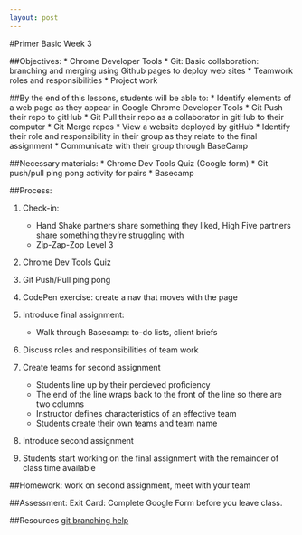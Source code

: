 ```yaml
---
layout: post
---
```

#Primer Basic Week 3

##Objectives:
	*	Chrome Developer Tools
	*	Git: Basic collaboration: branching and merging using Github pages to deploy web sites
	*	Teamwork roles and responsibilities
	*	Project work

##By the end of this lessons, students will be able to:
	*	Identify elements of a web page as they appear in Google Chrome Developer Tools
	*	Git Push their repo to gitHub
	*	Git Pull their repo as a collaborator in gitHub to their computer
	*	Git Merge repos
	*	View a website deployed by gitHub
	*	Identify their role and responsibility in their group as they relate to the final assignment
	*	Communicate with their group through BaseCamp


##Necessary materials:
	*	Chrome Dev Tools Quiz (Google form)
	*	Git push/pull ping pong activity for pairs
	*	Basecamp

##Process:
1.	Check-in:
	*	Hand Shake partners share something they liked, High Five partners share something they’re struggling with
	*	Zip-Zap-Zop Level 3

2.	Chrome Dev Tools Quiz
3.	Git Push/Pull ping pong
4.  CodePen exercise: create a nav that moves with the page
5.	Introduce final assignment:
	*	Walk through Basecamp: to-do lists, client briefs
6.	Discuss roles and responsibilities of team work
7.	Create teams for second assignment
	*	Students line up by their percieved proficiency
	*	The end of the line wraps back to the front of the line so there are two columns
	*	Instructor defines characteristics of an effective team
	*   Students create their own teams and team name
8.	Introduce second assignment
9.	Students start working on the final assignment with the remainder of class time available

##Homework:
    work on second assignment, meet with your team

##Assessment:
	Exit Card: Complete Google Form before you leave class.

##Resources
	[git branching help](http://git-scm.com/book/en/v2/Git-Branching-Branches-in-a-Nutshell)

